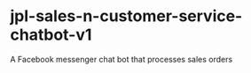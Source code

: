 # jpl-sales-n-customer-service-chatbot-v1
A Facebook messenger chat bot that processes sales orders 
